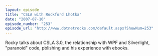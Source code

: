 ```yaml
---
layout: episode
title: "CSLA with Rockford Lhotka"
date: "2007-07-10"
episode_number: "253"
episode_url: "http://www.dotnetrocks.com/default.aspx?ShowNum=253"
---
```


Rocky talks about CSLA 3.0, the relationship with  WPF and Silverlight, "paranoid" code, pblishing and his experience with ebooks.  
